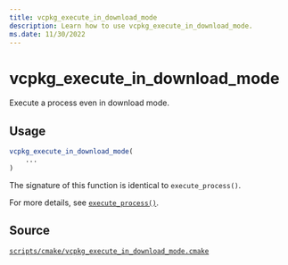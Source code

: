 ```yaml
---
title: vcpkg_execute_in_download_mode
description: Learn how to use vcpkg_execute_in_download_mode.
ms.date: 11/30/2022
---
```

# vcpkg_execute_in_download_mode

Execute a process even in download mode.

## Usage

```cmake
vcpkg_execute_in_download_mode(
    ...
)
```

The signature of this function is identical to `execute_process()`.

For more details, see [`execute_process()`](https://cmake.org/cmake/help/latest/command/execute_process.html).

## Source

[`scripts/cmake/vcpkg_execute_in_download_mode.cmake`](https://github.com/Microsoft/vcpkg/blob/master/scripts/cmake/vcpkg_execute_in_download_mode.cmake)
